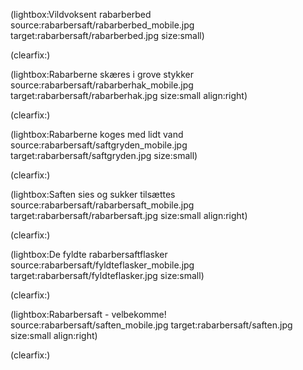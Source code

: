 <!--
Title: Rabarbersaft
Author: Jacob Moen
Date: 2015/11/10
Datetime: 2015-11-10
Description: En herlig sommerdrik af rabarber.
View: post
Disqusid: /rabarbersaft
ogimage: rabarbersaft/rabarbersaft.jpg
thumb: rabarbersaft/rabarbersaft_custom.jpg
Keywords: sommer, mad, rabarber, saft, rabarbersaft, opskrift
Tags: sommer, mad
blogpost: true
published : false
-->
(lightbox:Vildvoksent rabarberbed source:rabarbersaft/rabarberbed_mobile.jpg target:rabarbersaft/rabarberbed.jpg size:small)

(clearfix:)

(lightbox:Rabarberne skæres i grove stykker source:rabarbersaft/rabarberhak_mobile.jpg target:rabarbersaft/rabarberhak.jpg size:small align:right)

(clearfix:)

(lightbox:Rabarberne koges med lidt vand source:rabarbersaft/saftgryden_mobile.jpg target:rabarbersaft/saftgryden.jpg size:small)

(clearfix:)

(lightbox:Saften sies og sukker tilsættes source:rabarbersaft/rabarbersaft_mobile.jpg target:rabarbersaft/rabarbersaft.jpg size:small align:right)

(clearfix:)

(lightbox:De fyldte rabarbersaftflasker source:rabarbersaft/fyldteflasker_mobile.jpg target:rabarbersaft/fyldteflasker.jpg size:small)

(clearfix:)

(lightbox:Rabarbersaft - velbekomme! source:rabarbersaft/saften_mobile.jpg target:rabarbersaft/saften.jpg size:small align:right)

(clearfix:)
